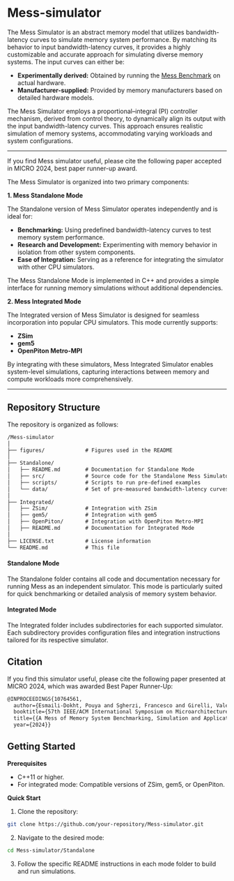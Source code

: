 # Mess-simulator

The Mess Simulator is an abstract memory model that utilizes bandwidth-latency curves to simulate memory system performance. By matching its behavior to input bandwidth-latency curves, it provides a highly customizable and accurate approach for simulating diverse memory systems. The input curves can either be:

- **Experimentally derived:** Obtained by running the [Mess Benchmark](https://github.com/bsc-mem/Mess-benchmark) on actual hardware.
- **Manufacturer-supplied:** Provided by memory manufacturers based on detailed hardware models.

The Mess Simulator employs a proportional–integral (PI) controller mechanism, derived from control theory, to dynamically align its output with the input bandwidth-latency curves. This approach ensures realistic simulation of memory systems, accommodating varying workloads and system configurations.

---

If you find Mess simulator useful, please cite the following paper accepted in MICRO 2024, best paper runner-up award.

The Mess Simulator is organized into two primary components:

**1. Mess Standalone Mode**

The Standalone version of Mess Simulator operates independently and is ideal for:
- **Benchmarking:** Using predefined bandwidth-latency curves to test memory system performance.
- **Research and Development:** Experimenting with memory behavior in isolation from other system components.
- **Ease of Integration:** Serving as a reference for integrating the simulator with other CPU simulators.

The Mess Standalone Mode is implemented in C++ and provides a simple interface for running memory simulations without additional dependencies.

**2. Mess Integrated Mode**

The Integrated version of Mess Simulator is designed for seamless incorporation into popular CPU simulators. This mode currently supports:
- **ZSim**
- **gem5**
- **OpenPiton Metro-MPI**

By integrating with these simulators, Mess Integrated Simulator enables system-level simulations, capturing interactions between memory and compute workloads more comprehensively.

---

## Repository Structure

The repository is organized as follows:

```txt
/Mess-simulator
│
├── figures/             # Figures used in the README 
│
├── Standalone/
│   ├── README.md        # Documentation for Standalone Mode
│   ├── src/             # Source code for the Standalone Mess Simulator
│   ├── scripts/         # Scripts to run pre-defined examples
│   └── data/            # Set of pre-measured bandwidth-latency curves
│
├── Integrated/
│   ├── ZSim/            # Integration with ZSim
│   ├── gem5/            # Integration with gem5
│   ├── OpenPiton/       # Integration with OpenPiton Metro-MPI
│   ├── README.md        # Documentation for Integrated Mode
│
├── LICENSE.txt          # License information
└── README.md            # This file
```

#### Standalone Mode

The Standalone folder contains all code and documentation necessary for running Mess as an independent simulator. This mode is particularly suited for quick benchmarking or detailed analysis of memory system behavior.

#### Integrated Mode

The Integrated folder includes subdirectories for each supported simulator. Each subdirectory provides configuration files and integration instructions tailored for its respective simulator.

## Citation

If you find this simulator useful, please cite the following paper presented at MICRO 2024, which was awarded Best Paper Runner-Up:

```tex
@INPROCEEDINGS{10764561,
  author={Esmaili-Dokht, Pouya and Sgherzi, Francesco and Girelli, Valéria Soldera and Boixaderas, Isaac and Carmin, Mariana and Monemi, Alireza and Armejach, Adrià and Mercadal, Estanislao and Llort, Germán and Radojković, Petar and Moreto, Miquel and Giménez, Judit and Martorell, Xavier and Ayguadé, Eduard and Labarta, Jesus and Confalonieri, Emanuele and Dubey, Rishabh and Adlard, Jason},
  booktitle={57th IEEE/ACM International Symposium on Microarchitecture (MICRO)}, 
  title={{A Mess of Memory System Benchmarking, Simulation and Application Profiling}}, 
  year={2024}}
```

## Getting Started

**Prerequisites**
- C++11 or higher.
- For integrated mode: Compatible versions of ZSim, gem5, or OpenPiton.

**Quick Start**

1. Clone the repository:

```sh
git clone https://github.com/your-repository/Mess-simulator.git
```

2. Navigate to the desired mode:

```sh
cd Mess-simulator/Standalone
```

3. Follow the specific README instructions in each mode folder to build and run simulations.

